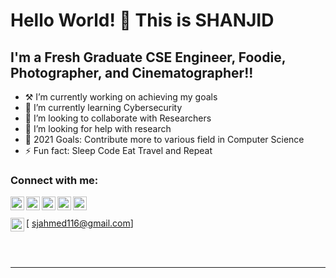 # Hello World! 👋 This is SHANJID


 ## I'm a Fresh Graduate CSE Engineer, Foodie, Photographer, and Cinematographer!!


- ⚒  I’m currently working on achieving my goals
- 🌱 I’m currently learning Cybersecurity 
- 👯 I’m looking to collaborate with Researchers
- 🧐 I’m looking for help with research
- 🥅 2021 Goals: Contribute more to various field in Computer Science
- ⚡ Fun fact: Sleep Code Eat Travel and Repeat

### Connect with me:


[<img align="left" alt="codeSTACKr | YouTube" width="22px" src="https://cdn.jsdelivr.net/npm/simple-icons@v3/icons/youtube.svg" />][youtube]
[<img align="left" alt="codeSTACKr | Twitter" width="22px" src="https://cdn.jsdelivr.net/npm/simple-icons@v3/icons/twitter.svg" />][twitter]
[<img align="left" alt="codeSTACKr | LinkedIn" width="22px" src="https://cdn.jsdelivr.net/npm/simple-icons@v3/icons/linkedin.svg" />][linkedin]
[<img align="left" alt="codeSTACKr | Instagram" width="22px" src="https://cdn.jsdelivr.net/npm/simple-icons@v3/icons/instagram.svg" />][instagram]
[<img align="left" alt="codeSTACKr | facebook" width="22px" src="https://cdn.jsdelivr.net/npm/simple-icons@3.10.0/icons/facebook.svg" />][facebook]
<br />
<br />
<img align="left" alt="codeSTACKr | email" width="22px" src="https://cdn.jsdelivr.net/npm/simple-icons@3.10.0/icons/gmail.svg" />[  sjahmed116@gmail.com]


<br />
<br />

---


[twitter]: https://twitter.com/ShanjidAhmed11
[youtube]: https://www.youtube.com/BihongoPictures/
[instagram]: https://www.instagram.com/iamshanjid/?hl=en
[linkedin]: https://www.linkedin.com/in/shanjid-ahmed
[facebook]: https://facebook.com/shanjid.anonno


